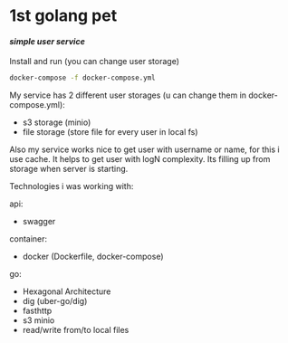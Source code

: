 # 1st golang pet 
#### _simple user service_

Install and run (you can change user storage)
```sh
docker-compose -f docker-compose.yml 
```

My service has 2 different user storages (u can change them in docker-compose.yml):
* s3 storage (minio)
* file storage (store file for every user in local fs)

Also my service works nice to get user with username or name, for this i use cache. It helps to get user with logN complexity. Its filling up from storage when server is starting.

Technologies i was working with:

api:
* swagger

container:
* docker (Dockerfile, docker-compose)

go:
* Hexagonal Architecture
* dig (uber-go/dig)
* fasthttp
* s3 minio
* read/write from/to local files
